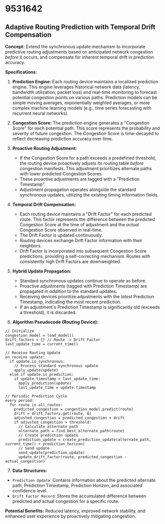# 9531642

## Adaptive Routing Prediction with Temporal Drift Compensation

**Concept:** Extend the synchronous update mechanism to incorporate predictive routing adjustments based on anticipated network congestion *before* it occurs, and compensate for inherent temporal drift in prediction accuracy.

**Specifications:**

1.  **Prediction Engine:** Each routing device maintains a localized prediction engine. This engine leverages historical network data (latency, bandwidth utilization, packet loss) and real-time monitoring to forecast potential congestion points on various paths.  Prediction models can be simple moving averages, exponentially weighted averages, or more complex machine learning models (e.g., time series forecasting with recurrent neural networks).

2.  **Congestion Score:** The prediction engine generates a "Congestion Score" for each potential path. This score represents the probability and severity of future congestion. The Congestion Score is time-decayed to reflect decreasing prediction accuracy over time.

3.  **Proactive Routing Adjustment:**
    *   If the Congestion Score for a path exceeds a predefined threshold, the routing device proactively adjusts its routing table *before* congestion manifests.  This adjustment prioritizes alternate paths with lower predicted Congestion Scores.
    *   These proactive adjustments are tagged with a "Prediction Timestamp".
    *   Adjustment propagation operates alongside the standard synchronous updates, utilizing the existing timing information fields.

4.  **Temporal Drift Compensation:**
    *   Each routing device maintains a "Drift Factor" for each predicted route.  This factor represents the difference between the predicted Congestion Score at the time of adjustment and the *actual* Congestion Score observed in real-time.
    *   The Drift Factor is updated continuously.
    *   Routing devices exchange Drift Factor information with their neighbors.
    *   Drift Factor is incorporated into subsequent Congestion Score predictions, providing a self-correcting mechanism.  Routes with consistently high Drift Factors are downweighted.

5. **Hybrid Update Propagation:**
    *   Standard synchronous updates continue to operate as before.
    *   Proactive adjustments (tagged with Prediction Timestamp) are propagated *in addition* to the standard updates.
    *   Receiving devices prioritize adjustments with the *latest* Prediction Timestamp, indicating the most recent prediction.
    *   If an adjustment's Prediction Timestamp is significantly old (exceeds a threshold), it is discarded.

6. **Algorithm Pseudocode (Routing Device):**

```
// Initialize
congestion_model = load_model()
drift_factors = {} // Route -> Drift Factor
last_update_time = current_time()

// Receive Routing Update
on receive update:
  if update.is_synchronous:
    // Process standard synchronous update
    apply_update(update)
  else if update.is_prediction:
    if update.timestamp > last_update_time:
      apply_prediction(update)
      last_update_time = update.timestamp

// Periodic Prediction Cycle
every period:
  for route in all_routes:
    predicted_congestion = congestion_model.predict(route)
    drift = drift_factors.get(route, 0)
    adjusted_congestion = predicted_congestion + drift
    if adjusted_congestion > threshold:
      // Calculate alternate path
      alternate_path = find_best_alternate_path(route)
      // Create prediction update
      prediction_update = create_prediction_update(alternate_path, current_time() + prediction_horizon)
      // Send update
      send_update(prediction_update)
      update_drift_factor(route, predicted_congestion - actual_congestion)
```

7. **Data Structures:**

*   `Prediction Update`:  Contains information about the predicted alternate path, Prediction Timestamp, Prediction Horizon, and associated confidence level.
*   `Drift Factor Record`: Stores the accumulated difference between predicted and actual congestion for a specific route.

**Potential Benefits:** Reduced latency, improved network stability, and enhanced user experience by proactively mitigating congestion.